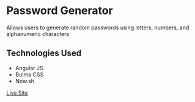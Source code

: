 # Password Generator
  Allows users to generate random passwords using letters, numbers, and alphanumeric characters

## Technologies Used
- Angular JS
- Bulma CSS
- Now.sh

[Live Site](https://pw-omega-bay.vercel.app/)